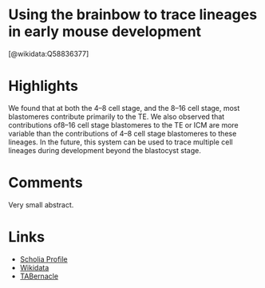 
Using the brainbow to trace lineages in early mouse development
===============================================================
  
  [@wikidata:Q58836377]  

# Highlights
We found that at both the 4–8 cell stage, and the 8–16 cell stage, most blastomeres contribute primarily to the TE. We also observed that contributions of8–16 cell stage blastomeres to the TE or ICM are more variable than the contributions of 4–8 cell stage blastomeres to these lineages. In the future, this system can be used to trace multiple cell lineages during development beyond the blastocyst stage.
# Comments

Very small abstract.

# Links
  
 * [Scholia Profile](https://scholia.toolforge.org/work/Q58836377)  
 * [Wikidata](https://www.wikidata.org/wiki/Q58836377)  
 * [TABernacle](https://tabernacle.toolforge.org/?#/tab/manual/Q58836377/P921%3BP4510)  
